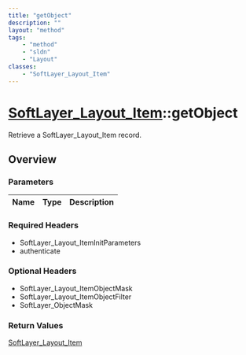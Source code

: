 ```yaml
---
title: "getObject"
description: ""
layout: "method"
tags:
    - "method"
    - "sldn"
    - "Layout"
classes:
    - "SoftLayer_Layout_Item"
---
```

# [SoftLayer_Layout_Item](/reference/services/SoftLayer_Layout_Item)::getObject

Retrieve a SoftLayer_Layout_Item record.


## Overview 


### Parameters 
|Name | Type | Description |
| --- | --- | --- |


### Required Headers
* SoftLayer_Layout_ItemInitParameters
* authenticate

### Optional Headers
* SoftLayer_Layout_ItemObjectMask
* SoftLayer_Layout_ItemObjectFilter
* SoftLayer_ObjectMask

### Return Values
<a href='/reference/datatypes/SoftLayer_Layout_Item'>SoftLayer_Layout_Item </a>

